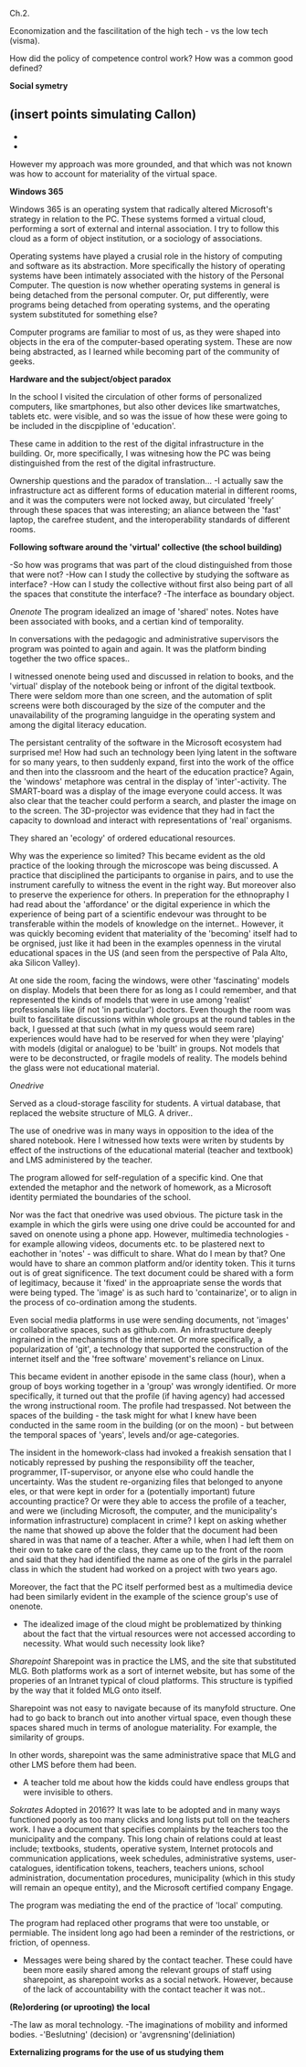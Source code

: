 


Ch.2. 

Economization and the fascilitation of the high tech - vs the low tech (visma).

How did the policy of competence control work? 
How was a common good defined?






**Social symetry**

(insert points simulating Callon)
-
-
-
However my approach was more grounded, and that which was not known was how to account for materiality of the virtual space.



**Windows 365**

Windows 365 is an operating system that radically altered Microsoft's strategy in relation to the PC. These systems formed a virtual cloud, performing a sort of external and internal association. I try to follow this cloud as a form of object institution, or a sociology of associations. 

Operating systems have played a crusial role in the history of computing and software as its abstraction. More specifically the history of operating systems have been intimately associated with the history of the Personal Computer. The question is now whether operating systems in general is being detached from the personal computer. Or, put differently, were programs being detached from operating systems, and the operating system substituted for something else?

Computer programs are familiar to most of us, as they were shaped into objects in the era of the computer-based operating system. These are now being abstracted, as I learned while becoming part of the community of geeks. 




**Hardware and the subject/object paradox**

In the school I visited the circulation of other forms of personalized computers, like smartphones, but also other devices like smartwatches, tablets etc. were visible, and so was the issue of how these were going to be included in the discpipline of 'education'.

These came in addition to the rest of the digital infrastructure in the building. Or, more specifically, I was witnesing how the PC was being distinguished from the rest of the digital infrastructure. 

Ownership questions and the paradox of translation...
-I actually saw the infrastructure act as different forms of education material in different rooms, and it was the computers were not locked away, but circulated 'freely' through these spaces that was interesting; an aliance between the 'fast' laptop, the carefree student, and the interoperability standards of different rooms.






**Following software around the 'virtual' collective (the school building)**


-So how was programs that was part of the cloud distinguished from those that were not? 
-How can I study the collective by studying the software as interface?
-How can I study the collective without first also being part of all the spaces that constitute the interface?
-The interface as boundary object.




*Onenote*
The program idealized an image of 'shared' notes. Notes have been associated with books, and a certian kind of temporality. 

In conversations with the pedagogic and administrative supervisors the program was pointed to again and again. It was the platform binding together the two office spaces..

I witnessed onenote being used and discussed in relation to books, and the 'virtual' display of the notebook being or infront of the digital textbook. There were seldom more than one screen, and the automation of split screens were both discouraged by the size of the computer and the unavailability of the programing languidge in the operating system and among the digital literacy education. 

The persistant centrality of the software in the Microsoft ecosystem had surprised me! How had such an technology been lying latent in the software for so many years, to then suddenly expand, first into the work of the office and then into the classroom and the heart of the education practice? Again, the 'windows' metaphore was central in the display of 'inter'-activity. The SMART-board was a display of the image everyone could access. It was also clear that the teacher could perform a search, and plaster the image on to the screen. The 3D-projector was evidence that they had in fact the capacity to download and interact with representations of 'real' organisms.

They shared an 'ecology' of ordered educational resources. 

Why was the experience so limited? This became evident as the old practice of the looking through the microscope was being discussed. A practice that disciplined the participants to organise in pairs, and to use the instrument carefully to witness the event in the right way. But moreover also to preserve the experience for others. In preperation for the ethnopraphy I had read about the 'affordance' or the digital experience in which the experience of being part of a scientific endevour was throught to be transferable within the models of knowledge on the internet.. However, it was quickly becoming evident that materiality of the 'becoming' itself had to be orgnised, just like it had been in the examples openness in the virutal educational spaces in the US (and seen from the perspective of Pala Alto, aka Silicon Valley). 


At one side the room, facing the windows, were other 'fascinating' models on display. Models that been there for as long as I could remember, and that represented the kinds of models that were in use among 'realist' professionals like (if not 'in particular') doctors. Even though the room was built to fascilitate discussions within whole groups at the round tables in the back, I guessed at that such (what in my quess would seem rare) experiences would have had to be reserved for when they were 'playing' with models (digital or analogue) to be 'built' in groups. Not models that were to be deconstructed, or fragile models of reality. The models behind the glass were not educational material. 





*Onedrive*

Served as a cloud-storage fascility for students. A virtual database, that replaced the website structure of MLG. A driver..

The use of onedrive was in many ways in opposition to the idea of the shared notebook. Here I witnessed how texts were writen by students by effect of the instructions of the educational material (teacher and textbook) and LMS administered by the teacher.

The program allowed for self-regulation of a specific kind. One that extended the metaphor and the network of homework, as a Microsoft identity permiated the boundaries of the school.

Nor was the fact that onedrive was used obvious. The picture task in the example in which the girls were using one drive could be accounted for and saved on onenote using a phone app. However, multimedia technologies - for example allowing videos, documents etc. to be plastered next to eachother in 'notes' - was difficult to share. What do I mean by that? One would have to share an common platform and/or identity token. This it turns out is of great significence. The text document could be shared with a form of legitimacy, because it 'fixed' in the approapriate sense the words that were being typed. The 'image' is as such hard to 'containarize', or to align in the process of co-ordination among the students. 

Even social media platforms in use were sending documents, not 'images' or collaborative spaces, such as github.com. An infrastructure deeply ingrained in the mechanisms of the internet. Or more specifically, a popularization of 'git', a technology that supported the construction of the internet itself and the 'free software' movement's reliance on Linux.

This became evident in another episode in the same class (hour), when a group of boys working together in a 'group' was wrongly identified. Or more specifically, it turned out that the profile (if having agency) had accessed the wrong instructional room. The profile had trespassed. Not between the spaces of the building - the task might for what I knew have been conducted in the same room in the building (or on the moon) - but between the temporal spaces of 'years', levels and/or age-categories. 

The insident in the homework-class had invoked a freakish sensation that I noticably repressed by pushing the responsibility off the teacher, programmer, IT-supervisor, or anyone else who could handle the uncertainty. Was the student re-organizing files that belonged to anyone eles, or that were kept in order for a (potentially important) future accounting practice? Or were they able to access the profile of a teacher, and were we (including Microsoft, the computer, and the municipality's information infrastructure) complacent in crime? I kept on asking whether the name that showed up above the folder that the document had been shared in was that name of a teacher. After a while, when I had left them on their own to take care of the class, they came up to the front of the room and said that they had identified the name as one of the girls in the parralel class in which the student had worked on a project with two years ago. 

Moreover, the fact that the PC itself performed best as a multimedia device had been similarly evident in the example of the science group's use of onenote. 



- The idealized image of the cloud might be problematized by thinking about the fact that the virtual resources were not accessed according to necessity. What would such necessity look like?




*Sharepoint*
Sharepoint was in practice the LMS, and the site that substituted MLG. Both platforms work as a sort of internet website, but has some of the properies of an Intranet typical of cloud platforms. This structure is typified by the way that it folded MLG onto itself. 

Sharepoint was not easy to navigate because of its manyfold structure. One had to go back to branch out into another virtual space, even though these spaces shared much in terms of anologue materiality. For example, the similarity of groups.

In other words, sharepoint was the same administrative space that MLG and other LMS before them had been. 

- A teacher told me about how the kidds could have endless groups that were invisible to others.


*Sokrates* 
Adopted in 2016?? It was late to be adopted and in many ways functioned poorly as too many clicks and long lists put toll on the teachers work. I have a document that specifies complaints by the teachers too the municipality and the company. This long chain of relations could at least include; textbooks, students, operative system, Internet protocols and communication applications, week schedules, administrative systems, user-catalogues, identification tokens, teachers, teachers unions, school administration, documentation procedures, municipality (which in this study will remain an opeque entity), and the Microsoft certified company Engage.

The program was mediating the end of the practice of 'local' computing. 

The program had replaced other programs that were too unstable, or permiable. The insident long ago had been a reminder of the restrictions, or friction, of openness.

- Messages were being shared by the contact teacher. These could have been more easily shared among the relevant groups of staff using sharepoint, as sharepoint works as a social network. However, because of the lack of accountability with the contact teacher it was not..






**(Re)ordering (or uprooting) the local**

-The law as moral technology.
-The imaginations of mobility and informed bodies. 
-'Beslutning' (decision) or 'avgrensning'(deliniation)









**Externalizing programs for the use of us studying them**







